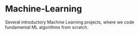 # Machine-Learning
Several introductory Machine Learning projects, where we code fundamental ML algorithms from scratch.

